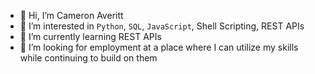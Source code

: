 - 👋 Hi, I’m Cameron Averitt
- 👀 I’m interested in `Python`, `SQL`, `JavaScript`, Shell Scripting, REST APIs
- 🌱 I’m currently learning REST APIs
- 💞️ I’m looking for employment at a place where I can utilize my skills while continuing to build on them

<!---
camaveritt/camaveritt is a ✨ special ✨ repository because its `README.md` (this file) appears on your GitHub profile.
You can click the Preview link to take a look at your changes.
--->
